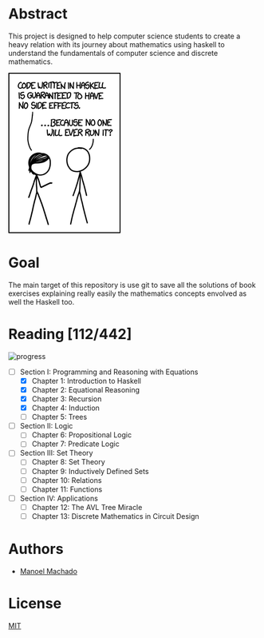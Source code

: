 # Abstract

This project is designed to help computer science students to create a heavy
relation with its journey about mathematics using haskell to understand the
fundamentals of computer science and discrete mathematics.

![haskell](etc/haskell.png)

# Goal

The main target of this repository is use git to save all the solutions of book
exercises explaining really easily the mathematics concepts envolved
as well the Haskell too.

# Reading [112/442]
![progress](http://progressed.io/bar/25)

- [ ] Section I: Programming and Reasoning with Equations
  - [x] Chapter 1: Introduction to Haskell
  - [x] Chapter 2: Equational Reasoning
  - [x] Chapter 3: Recursion
  - [x] Chapter 4: Induction
  - [ ] Chapter 5: Trees
- [ ] Section II: Logic
  - [ ] Chapter 6: Propositional Logic
  - [ ] Chapter 7: Predicate Logic
- [ ] Section III: Set Theory
  - [ ] Chapter 8: Set Theory
  - [ ] Chapter 9: Inductively Defined Sets
  - [ ] Chapter 10: Relations
  - [ ] Chapter 11: Functions
- [ ] Section IV: Applications
  - [ ] Chapter 12: The AVL Tree Miracle
  - [ ] Chapter 13: Discrete Mathematics in Circuit Design

# Authors

* [Manoel Machado](https://www.github.com/ryukinix)

# License
[MIT](LICENSE)
